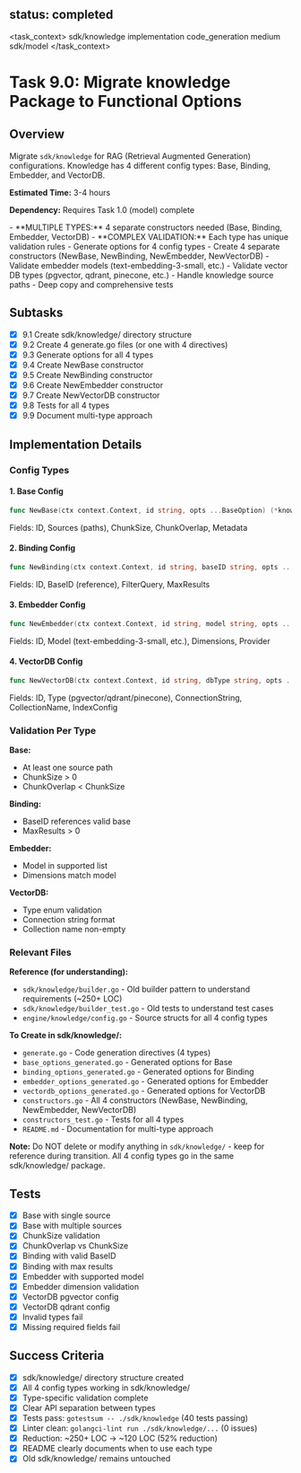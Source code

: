## status: completed

<task_context>
<domain>sdk/knowledge</domain>
<type>implementation</type>
<scope>code_generation</scope>
<complexity>medium</complexity>
<dependencies>sdk/model</dependencies>
</task_context>

# Task 9.0: Migrate knowledge Package to Functional Options

## Overview

Migrate `sdk/knowledge` for RAG (Retrieval Augmented Generation) configurations. Knowledge has 4 different config types: Base, Binding, Embedder, and VectorDB.

**Estimated Time:** 3-4 hours

**Dependency:** Requires Task 1.0 (model) complete

<critical>
- **MULTIPLE TYPES:** 4 separate constructors needed (Base, Binding, Embedder, VectorDB)
- **COMPLEX VALIDATION:** Each type has unique validation rules
</critical>

<requirements>
- Generate options for 4 config types
- Create 4 separate constructors (NewBase, NewBinding, NewEmbedder, NewVectorDB)
- Validate embedder models (text-embedding-3-small, etc.)
- Validate vector DB types (pgvector, qdrant, pinecone, etc.)
- Handle knowledge source paths
- Deep copy and comprehensive tests
</requirements>

## Subtasks

- [x] 9.1 Create sdk/knowledge/ directory structure
- [x] 9.2 Create 4 generate.go files (or one with 4 directives)
- [x] 9.3 Generate options for all 4 types
- [x] 9.4 Create NewBase constructor
- [x] 9.5 Create NewBinding constructor
- [x] 9.6 Create NewEmbedder constructor
- [x] 9.7 Create NewVectorDB constructor
- [x] 9.8 Tests for all 4 types
- [x] 9.9 Document multi-type approach

## Implementation Details

### Config Types

#### 1. Base Config
```go
func NewBase(ctx context.Context, id string, opts ...BaseOption) (*knowledge.BaseConfig, error)
```
Fields: ID, Sources (paths), ChunkSize, ChunkOverlap, Metadata

#### 2. Binding Config
```go
func NewBinding(ctx context.Context, id string, baseID string, opts ...BindingOption) (*knowledge.BindingConfig, error)
```
Fields: ID, BaseID (reference), FilterQuery, MaxResults

#### 3. Embedder Config
```go
func NewEmbedder(ctx context.Context, id string, model string, opts ...EmbedderOption) (*knowledge.EmbedderConfig, error)
```
Fields: ID, Model (text-embedding-3-small, etc.), Dimensions, Provider

#### 4. VectorDB Config
```go
func NewVectorDB(ctx context.Context, id string, dbType string, opts ...VectorDBOption) (*knowledge.VectorDBConfig, error)
```
Fields: ID, Type (pgvector/qdrant/pinecone), ConnectionString, CollectionName, IndexConfig

### Validation Per Type

**Base:**
- At least one source path
- ChunkSize > 0
- ChunkOverlap < ChunkSize

**Binding:**
- BaseID references valid base
- MaxResults > 0

**Embedder:**
- Model in supported list
- Dimensions match model

**VectorDB:**
- Type enum validation
- Connection string format
- Collection name non-empty

### Relevant Files

**Reference (for understanding):**
- `sdk/knowledge/builder.go` - Old builder pattern to understand requirements (~250+ LOC)
- `sdk/knowledge/builder_test.go` - Old tests to understand test cases
- `engine/knowledge/config.go` - Source structs for all 4 config types

**To Create in sdk/knowledge/:**
- `generate.go` - Code generation directives (4 types)
- `base_options_generated.go` - Generated options for Base
- `binding_options_generated.go` - Generated options for Binding
- `embedder_options_generated.go` - Generated options for Embedder
- `vectordb_options_generated.go` - Generated options for VectorDB
- `constructors.go` - All 4 constructors (NewBase, NewBinding, NewEmbedder, NewVectorDB)
- `constructors_test.go` - Tests for all 4 types
- `README.md` - Documentation for multi-type approach

**Note:** Do NOT delete or modify anything in `sdk/knowledge/` - keep for reference during transition. All 4 config types go in the same sdk/knowledge/ package.

## Tests

- [x] Base with single source
- [x] Base with multiple sources
- [x] ChunkSize validation
- [x] ChunkOverlap vs ChunkSize
- [x] Binding with valid BaseID
- [x] Binding with max results
- [x] Embedder with supported model
- [x] Embedder dimension validation
- [x] VectorDB pgvector config
- [x] VectorDB qdrant config
- [x] Invalid types fail
- [x] Missing required fields fail

## Success Criteria

- [x] sdk/knowledge/ directory structure created
- [x] All 4 config types working in sdk/knowledge/
- [x] Type-specific validation complete
- [x] Clear API separation between types
- [x] Tests pass: `gotestsum -- ./sdk/knowledge` (40 tests passing)
- [x] Linter clean: `golangci-lint run ./sdk/knowledge/...` (0 issues)
- [x] Reduction: ~250+ LOC → ~120 LOC (52% reduction)
- [x] README clearly documents when to use each type
- [x] Old sdk/knowledge/ remains untouched
